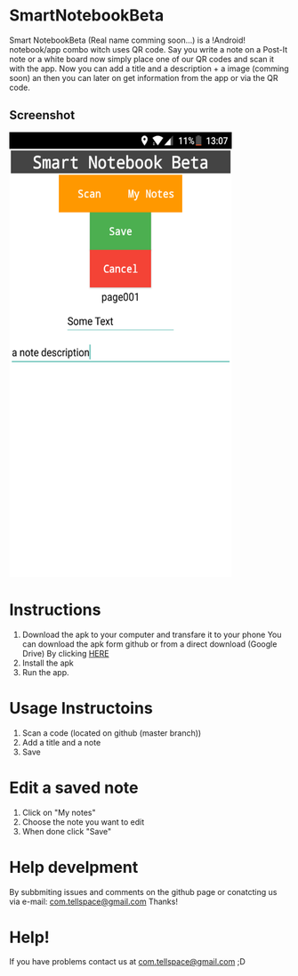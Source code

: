 # SmartNotebookBeta

Smart NotebookBeta (Real name comming soon...) is a !Android! notebook/app combo witch uses QR code. Say you write a note on a Post-It note or a white board now simply place one of our QR codes and scan it with the app. Now you can add a title and a description + a image (comming soon) an then you can later on get information from the app or via the QR code.
## Screenshot

<img src="Screenshot_20170528-130754.png" width="400px" height="800px">

# Instructions

1. Download the apk to your computer and transfare it to your phone
You can download the apk form github or from a direct download (Google Drive) By clicking <a href="https://drive.google.com/uc?export=download&id=0B6FSSEN7obfyOFlKMlhwSG5ZOG8"> HERE </a> 
2. Install the apk
3. Run the app.

# Usage Instructoins

1. Scan a code (located on github (master branch))
2. Add a title and a note
3. Save

# Edit a saved note

1. Click on "My notes"
2. Choose the note you want to edit
3. When done click "Save"

# Help develpment

By subbmiting issues and comments on the github page or conatcting us via e-mail:
com.tellspace@gmail.com Thanks!

# Help!

If you have problems contact us at com.tellspace@gmail.com ;D

